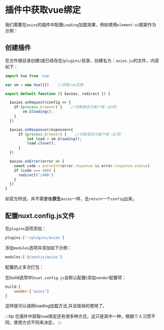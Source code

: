 # 插件中获取vue绑定

我们需要在`axios`的插件中配置`Loading`加载效果，例如使用`element-ui`框架作为示例：

## 创建插件

在文件根目录创建(或已经存在)`plugins/`目录，创建名为：`axios.js`的文件，内容如下：

```js
import Vue from 'vue'

var vm = new Vue({})    //获取vue实例

export default function ({ $axios, redirect }) {

  $axios.onRequest(config => {
    if (process.browser) {    //判断是否为客户端（必须）
        vm.$loading();
    }
  })

  $axios.onResponse(response=>{
      if (process.browser) {    //判断是否为客户端（必须）
          let load = vm.$loading();
          load.close();
      }
  })

  $axios.onError(error => {
    const code = parseInt(error.response && error.response.status)
    if (code === 400) {
      redirect('/400')
    }
  })
}
```
如官方所说，并不需要像**原生**`axios`一样，去`return`一个`config`出来。

## 配置nuxt.config.js文件

在`plugins`选项添加：

```js
plugins:['~/plugins/axios']
```

添加`modules`选项并添加如下示例：

```js
modules:['@/nuxtjs/axios']
```

配置防止多次打包：

在build选项中(`nuxt.config.js`会默认配置)添加`vendor`配置项：

```js
build:{
    vendor:['axios']
}
```
这样就可以调用loading加载方法,并且愉快的使用了。

:::tip
在插件中获取vue绑定还有很多种方式，这只是其中一种，根据个人习惯不同，使用方式不同来决定。
:::

